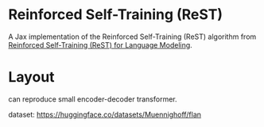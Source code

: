 # Reinforced Self-Training (ReST)

A Jax implementation of the Reinforced Self-Training (ReST) algorithm from [Reinforced Self-Training (ReST) for Language Modeling](https://arxiv.org/abs/2308.08998).

# Layout

can reproduce small encoder-decoder transformer.

dataset: https://huggingface.co/datasets/Muennighoff/flan

